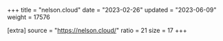 +++
title = "nelson.cloud"
date = "2023-02-26"
updated = "2023-06-09"
weight = 17576

[extra]
source = "https://nelson.cloud/"
ratio = 21
size = 17
+++
